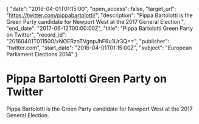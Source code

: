 {
  "date": "2016-04-01T01:15:00", 
  "open_access": false, 
  "target_url": "https://twitter.com/pippabartolotti/", 
  "description": "Pippa Bartolotti is the Green Party candidate for Newport West at the 2017 General Election.", 
  "end_date": "2017-06-12T00:00:00Z", 
  "title": "Pippa Bartolotti Green Party on Twitter", 
  "record_id": "20160401T011500/xNOERznTVgnpJhF6u1Ur3Q==", 
  "publisher": "twitter.com", 
  "start_date": "2016-04-01T01:15:00Z", 
  "subject": "European Parliament Elections 2014"
}

# Pippa Bartolotti Green Party on Twitter

Pippa Bartolotti is the Green Party candidate for Newport West at the 2017 General Election.